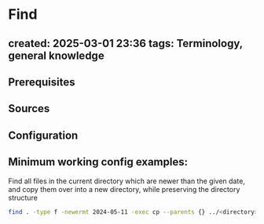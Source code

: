 # Find
created: 2025-03-01 23:36
tags:
Terminology, general knowledge
---


Prerequisites
---


Sources
---


Configuration
---


Minimum working config examples:
---

Find all files in the current directory which are newer than the given date, and copy them over into a new directory, while preserving the directory structure

```bash
find . -type f -newermt 2024-05-11 -exec cp --parents {} ../<directory> \;
```